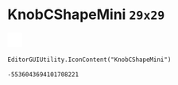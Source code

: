 # KnobCShapeMini `29x29`
<img src="/img/KnobCShapeMini.png" width=29 height=29>

``` CSharp
EditorGUIUtility.IconContent("KnobCShapeMini")
```
```
-5536043694101708221
```
